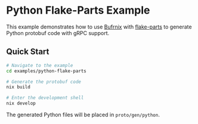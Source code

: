 # Python Flake-Parts Example

This example demonstrates how to use [Bufrnix](https://github.com/conneroisu/bufrnix) with [flake-parts](https://flake.parts) to generate Python protobuf code with gRPC support.

## Quick Start

```bash
# Navigate to the example
cd examples/python-flake-parts

# Generate the protobuf code
nix build

# Enter the development shell
nix develop
```

The generated Python files will be placed in `proto/gen/python`.

